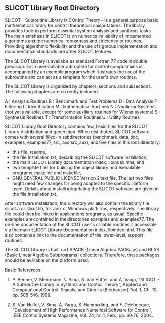 SLICOT Library Root Directory
-----------------------------

SLICOT - Subroutine Library In COntrol Theory - is a general purpose basic
mathematical library for control theoretical computations.  The library
provides tools to perform essential system analysis and synthesis tasks.
The main emphasis in SLICOT is on numerical reliability of implemented
algorithms and the numerical robustness and efficiency of routines.
Providing algorithmic flexibility and the use of rigorous implementation
and documentation standards are other SLICOT features.

The SLICOT Library is available as standard Fortran 77 code in double
precision.  Each user-callable subroutine for control computations is
accompanied by an example program which illustrates the use of the
subroutine and can act as a template for the user's own routines.

The SLICOT Library is organized by chapters, sections and subsections.
The following chapters are currently included:

A : Analysis Routines
B : Benchmark and Test Problems
D : Data Analysis
F : Filtering
I : Identification
M : Mathematical Routines
N : Nonlinear Systems
    (not yet available, except for some auxiliary routines for Wiener systems)
S : Synthesis Routines
T : Transformation Routines
U : Utility Routines

SLICOT Library Root Directory contains few, basic files for the SLICOT Library
distribution and generation.  When distributed, SLICOT software comes with
several filled-in subdirectories (benchmark_data, doc, examples, examples77,
src, and src_aux), and five files in this root
directory:
- this file, readme,
- the file Installation.txt, describing the SLICOT software installation,
- the main SLICOT Library documentation index, libindex.html, and
- two template files for building the object library and executable programs,
  make.inc and makefile,
- GNU GENERAL PUBLIC LICENSE Version 2 text file.
The last two files might need few changes for being adapted to the specific
platform used.  Details about installing/updating the SLICOT software are
given in the file Installation.txt.

After software installation, this directory will also contain the library 
file slicot.a or slicot.lib, for Unix or Windows platforms, respectively.
The library file could then be linked in applications programs, as usual.
Specific examples are contained in the directories examples and examples77.
The on-line documentation of the SLICOT user's callable routines is
accessible via the main SLICOT Library documentation index, libindex.html.
This file also contains a link to the documentation of the lower-level,
support routines.

The SLICOT Library is built on LAPACK (Linear Algebra PACKage) and BLAS
(Basic Linear Algebra Subprograms) collections.  Therefore, these
packages should be available on the platform used.

Basic References:

1. P. Benner, V. Mehrmann, V. Sima, S. Van Huffel, and A. Varga,
   "SLICOT - A Subroutine Library in Systems and Control Theory",
   Applied and Computational Control, Signals, and Circuits
   (Birkhauser), Vol. 1, Ch. 10, pp. 505-546, 1999.

2. S. Van Huffel, V. Sima, A. Varga, S. Hammarling, and F. Delebecque,
   "Development of High Performance Numerical Software for Control",
   IEEE Control Systems Magazine, Vol. 24, Nr. 1, Feb., pp. 60-76, 2004.
